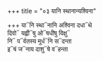 +++
title = "०३ यानि स्थानान्यश्विना"

+++
या᳓नि स्था᳓नानि अश्विना दधा᳓थे  
दिवो᳓ यह्वी᳓षु ओ᳓षधीषु विक्षु᳓  
नि᳓ प᳓र्वतस्य मूर्ध᳓नि स᳓दन्ता  
इ᳓षं ज᳓नाय दाशु᳓षे व᳓हन्ता